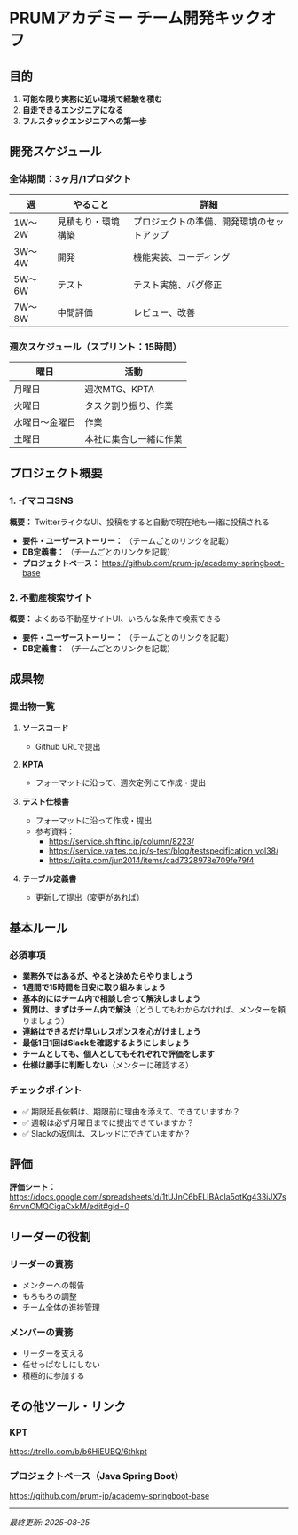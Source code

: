 # PRUMアカデミー チーム開発キックオフ

## 目的

1. **可能な限り実務に近い環境で経験を積む**
2. **自走できるエンジニアになる**
3. **フルスタックエンジニアへの第一歩**

## 開発スケジュール

### 全体期間：3ヶ月/1プロダクト

| 週 | やること | 詳細 |
|---|---------|------|
| 1W〜2W | 見積もり・環境構築 | プロジェクトの準備、開発環境のセットアップ |
| 3W〜4W | 開発 | 機能実装、コーディング |
| 5W〜6W | テスト | テスト実施、バグ修正 |
| 7W〜8W | 中間評価 | レビュー、改善 |

### 週次スケジュール（スプリント：15時間）

| 曜日 | 活動 |
|-----|------|
| 月曜日 | 週次MTG、KPTA |
| 火曜日 | タスク割り振り、作業 |
| 水曜日〜金曜日 | 作業 |
| 土曜日 | 本社に集合し一緒に作業 |

## プロジェクト概要

### 1. イマココSNS

**概要：** TwitterライクなUI、投稿をすると自動で現在地も一緒に投稿される

- **要件・ユーザーストーリー：** （チームごとのリンクを記載）
- **DB定義書：** （チームごとのリンクを記載）
- **プロジェクトベース：** https://github.com/prum-jp/academy-springboot-base

### 2. 不動産検索サイト

**概要：** よくある不動産サイトUI、いろんな条件で検索できる

- **要件・ユーザーストーリー：** （チームごとのリンクを記載）
- **DB定義書：** （チームごとのリンクを記載）

## 成果物

### 提出物一覧

1. **ソースコード**
   - Github URLで提出

2. **KPTA**
   - フォーマットに沿って、週次定例にて作成・提出

3. **テスト仕様書**
   - フォーマットに沿って作成・提出
   - 参考資料：
     - https://service.shiftinc.jp/column/8223/
     - https://service.valtes.co.jp/s-test/blog/testspecification_vol38/
     - https://qiita.com/jun2014/items/cad7328978e709fe79f4

4. **テーブル定義書**
   - 更新して提出（変更があれば）

## 基本ルール

### 必須事項

- **業務外ではあるが、やると決めたらやりましょう**
- **1週間で15時間を目安に取り組みましょう**
- **基本的にはチーム内で相談し合って解決しましょう**
- **質問は、まずはチーム内で解決**（どうしてもわからなければ、メンターを頼りましょう）
- **連絡はできるだけ早いレスポンスを心がけましょう**
- **最低1日1回はSlackを確認するようにしましょう**
- **チームとしても、個人としてもそれぞれで評価をします**
- **仕様は勝手に判断しない**（メンターに確認する）

### チェックポイント

- ✅ 期限延長依頼は、期限前に理由を添えて、できていますか？
- ✅ 週報は必ず月曜日までに提出できていますか？
- ✅ Slackの返信は、スレッドにできていますか？

## 評価

**評価シート：** https://docs.google.com/spreadsheets/d/1tUJnC6bELIBAcIa5otKg433iJX7s6mvnOMQCigaCxkM/edit#gid=0

## リーダーの役割

### リーダーの責務
- メンターへの報告
- もろもろの調整
- チーム全体の進捗管理

### メンバーの責務
- リーダーを支える
- 任せっぱなしにしない
- 積極的に参加する

## その他ツール・リンク

### KPT
https://trello.com/b/b6HiEUBQ/6thkpt

### プロジェクトベース（Java Spring Boot）
https://github.com/prum-jp/academy-springboot-base

---

*最終更新: 2025-08-25*